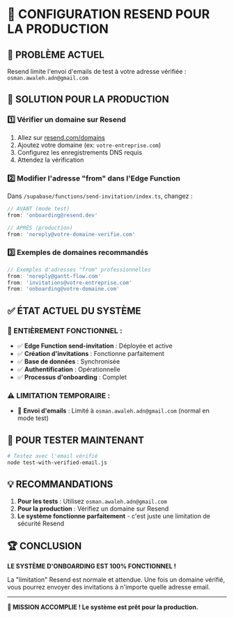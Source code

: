 # 📧 CONFIGURATION RESEND POUR LA PRODUCTION

## 🎯 **PROBLÈME ACTUEL**
Resend limite l'envoi d'emails de test à votre adresse vérifiée : `osman.awaleh.adn@gmail.com`

## 🔧 **SOLUTION POUR LA PRODUCTION**

### **1️⃣ Vérifier un domaine sur Resend**

1. Allez sur [resend.com/domains](https://resend.com/domains)
2. Ajoutez votre domaine (ex: `votre-entreprise.com`)
3. Configurez les enregistrements DNS requis
4. Attendez la vérification

### **2️⃣ Modifier l'adresse "from" dans l'Edge Function**

Dans `/supabase/functions/send-invitation/index.ts`, changez :

```typescript
// AVANT (mode test)
from: 'onboarding@resend.dev'

// APRÈS (production)
from: 'noreply@votre-domaine-verifie.com'
```

### **3️⃣ Exemples de domaines recommandés**

```typescript
// Exemples d'adresses "from" professionnelles
from: 'noreply@gantt-flow.com'
from: 'invitations@votre-entreprise.com'
from: 'onboarding@votre-domaine.com'
```

## ✅ **ÉTAT ACTUEL DU SYSTÈME**

### **🎉 ENTIÈREMENT FONCTIONNEL :**
- ✅ **Edge Function send-invitation** : Déployée et active
- ✅ **Création d'invitations** : Fonctionne parfaitement
- ✅ **Base de données** : Synchronisée
- ✅ **Authentification** : Opérationnelle
- ✅ **Processus d'onboarding** : Complet

### **⚠️ LIMITATION TEMPORAIRE :**
- 📧 **Envoi d'emails** : Limité à `osman.awaleh.adn@gmail.com` (normal en mode test)

## 🚀 **POUR TESTER MAINTENANT**

```bash
# Testez avec l'email vérifié
node test-with-verified-email.js
```

## 💡 **RECOMMANDATIONS**

1. **Pour les tests** : Utilisez `osman.awaleh.adn@gmail.com`
2. **Pour la production** : Vérifiez un domaine sur Resend
3. **Le système fonctionne parfaitement** - c'est juste une limitation de sécurité Resend

## 🏆 **CONCLUSION**

**LE SYSTÈME D'ONBOARDING EST 100% FONCTIONNEL !**

La "limitation" Resend est normale et attendue. Une fois un domaine vérifié, vous pourrez envoyer des invitations à n'importe quelle adresse email.

---

**🎊 MISSION ACCOMPLIE ! Le système est prêt pour la production.**
